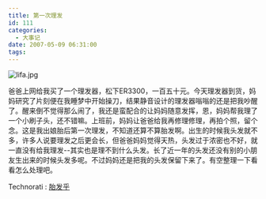 ```yaml
---
title: 第一次理发
id: 111
categories:
  - 大事记
date: 2007-05-09 06:31:00
tags:
---
```


<span id="tagsBox"/>

![lifa.jpg](http://www.candreams.com/images/2007/06/lifa-tn.jpg "lifa.jpg")

<div class="item-body">
<div class="item-content">爸爸上网给我买了一个理发器，松下ER3300，一百五十元。今天理发器到货，妈妈研究了片刻便在我睡梦中开始操刀，结果静音设计的理发器嗡嗡的还是把我吵醒了。醒来倒不觉得那么闹了，我还是蛮配合的让妈妈随意发挥，恩，妈妈帮我理了一个小刷子头，还不错嘛。上班前，妈妈让爸爸给我再修理修理，再拍个照，留个念。这是我出娘胎后第一次理发，不知道还算不算胎发啊。出生的时候我头发就不多，许多人说要理发之后更会长，但爸爸妈妈觉得天热，头发过于浓密也不好，就一直没有给我理发--其实也是理不到什么头发。长了近一年的头发还没有别的小朋友生出来的时候头发多呢。不过妈妈还是把我的头发保留下来了。有空整理一下看看怎么处理吧。</div>
</div>

  <!-- Tag links generated by Zoundry Blog Writer. Do not manually edit. http://www.zoundry.com -->
  <span class="ztags"><span class="ztagspace">Technorati</span> : [胎发乎](http://technorati.com/tag/%E8%83%8E%E5%8F%91%E4%B9%8E)</span>